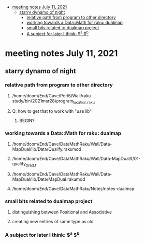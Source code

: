 - [meeting notes July 11, 2021](#org129fe89)
  - [starry dynamo of night](#orgd0f9b30)
    - [relative path from program to other directory](#orgd03321f)
    - [working towards a Data::Math for raku: dualmap](#org758dabe)
    - [small bits related to dualmap project](#orgdaeb065)
    - [A subject for later I think: $<sup>a</sup> $<sup>b</sup>](#org8b84e2e)


<a id="org129fe89"></a>

# meeting notes July 11, 2021


<a id="orgd0f9b30"></a>

## starry dynamo of night


<a id="orgd03321f"></a>

### relative path from program to other directory

1.  /home/doom/End/Cave/Perl6/Wall/raku-study/bin/2021mar28/program<sub>location.raku</sub>

2.  Q: how to get that to work with "use lib"

    1.  BEGIN?


<a id="org758dabe"></a>

### working towards a Data::Math for raku: dualmap

1.  /home/doom/End/Cave/DataMathRaku/Wall/Data-MapDual/lib/Data/Qualify.rakumod

2.  /home/doom/End/Cave/DataMathRaku/Wall/Data-MapDual/t/01-qualify<sub>dyad.t</sub>

3.  /home/doom/End/Cave/DataMathRaku/Wall/Data-MapDual/lib/Data/MapDual.rakumod

4.  /home/doom/End/Cave/DataMathRaku/Notes/notes-dualmap


<a id="orgdaeb065"></a>

### small bits related to dualmap project

1.  distinguishing between Positional and Associative

2.  creating new entries of same type as old


<a id="org8b84e2e"></a>

### A subject for later I think: $<sup>a</sup> $<sup>b</sup>
